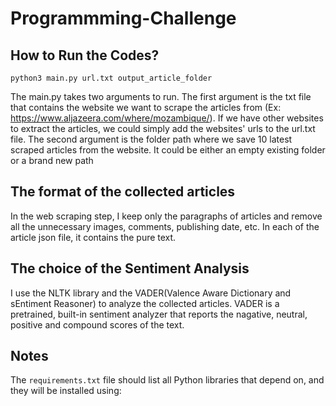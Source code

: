 # Programmming-Challenge

## How to Run the Codes?
```
python3 main.py url.txt output_article_folder
```
The main.py takes two arguments to run. The first argument is the txt file that contains the website we want to scrape the articles from (Ex:
https://www.aljazeera.com/where/mozambique/). If we have other websites to extract the articles, we could simply add the websites' urls to the url.txt file.
The second argument is the folder path where we save 10 latest scraped articles from the website. It could be either an empty existing folder or a brand new path

## The format of the collected articles
In the web scraping step, I keep only the paragraphs of articles and remove all the unnecessary images, comments, publishing date, etc. In each of the article 
json file, it contains the pure text.

## The choice of the Sentiment Analysis
I use the NLTK library and the VADER(Valence Aware Dictionary and sEntiment Reasoner) to analyze the collected articles. VADER is a pretrained, built-in sentiment
analyzer that reports the nagative, neutral, positive and compound scores of the text. 

## Notes
The `requirements.txt` file should list all Python libraries that  depend on, and they will be installed using:
